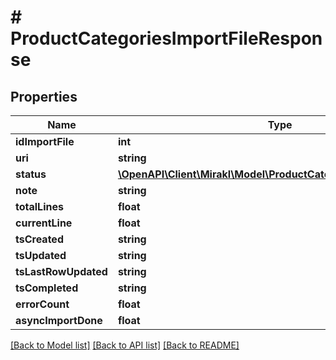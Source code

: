 # # ProductCategoriesImportFileResponse

## Properties

Name | Type | Description | Notes
------------ | ------------- | ------------- | -------------
**idImportFile** | **int** |  |
**uri** | **string** |  |
**status** | [**\OpenAPI\Client\Mirakl\Model\ProductCategoriesImportFileStatus**](ProductCategoriesImportFileStatus.md) |  |
**note** | **string** |  |
**totalLines** | **float** |  |
**currentLine** | **float** |  |
**tsCreated** | **string** |  |
**tsUpdated** | **string** |  |
**tsLastRowUpdated** | **string** |  |
**tsCompleted** | **string** |  |
**errorCount** | **float** |  |
**asyncImportDone** | **float** |  |

[[Back to Model list]](../../README.md#models) [[Back to API list]](../../README.md#endpoints) [[Back to README]](../../README.md)
